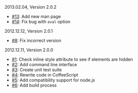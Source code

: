 2013.02.04, Version 2.0.2

* [#13](https://github.com/neocotic/html.md/issues/13): Add new man page
* [#14](https://github.com/neocotic/html.md/issues/14): Fix bug with `eval` option

2012.12.12, Version 2.0.1

* [#8](https://github.com/neocotic/html.md/issues/8): Fix incorrect version

2012.12.11, Version 2.0.0

* [#1](https://github.com/neocotic/html.md/issues/1): Check inline style attribute to see if elements are hidden
* [#2](https://github.com/neocotic/html.md/issues/2): Add command line interface
* [#3](https://github.com/neocotic/html.md/issues/3): Create unit test suite
* [#4](https://github.com/neocotic/html.md/issues/4): Rewrite code in CoffeeScript
* [#5](https://github.com/neocotic/html.md/issues/5): Add compatibility support for node.js
* [#6](https://github.com/neocotic/html.md/issues/6): Add build process
